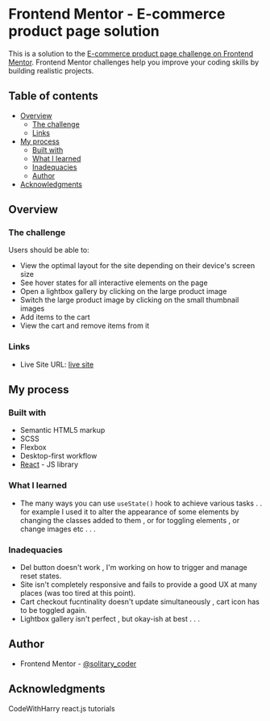# Frontend Mentor - E-commerce product page solution

This is a solution to the [E-commerce product page challenge on Frontend Mentor](https://www.frontendmentor.io/challenges/ecommerce-product-page-UPsZ9MJp6). Frontend Mentor challenges help you improve your coding skills by building realistic projects.

## Table of contents

- [Overview](#overview)
  - [The challenge](#the-challenge)
  - [Links](#links)
- [My process](#my-process)
  - [Built with](#built-with)
  - [What I learned](#what-i-learned)
  - [Inadequacies](#inadequacies)
  - [Author](#author)
- [Acknowledgments](#acknowledgments)


## Overview

### The challenge

Users should be able to:

- View the optimal layout for the site depending on their device's screen size
- See hover states for all interactive elements on the page
- Open a lightbox gallery by clicking on the large product image
- Switch the large product image by clicking on the small thumbnail images
- Add items to the cart
- View the cart and remove items from it

### Links

- Live Site URL: [live site](https://kabir-afk.github.io/E-Commerce-App/)

## My process

### Built with

- Semantic HTML5 markup
- SCSS
- Flexbox
- Desktop-first workflow
- [React](https://reactjs.org/) - JS library

### What I learned

- The many ways you can use ```useState()``` hook to achieve various tasks . . for example I used it to alter the appearance of some elements by changing the classes added to them , or for toggling elements , or change images etc . . . 

### Inadequacies

- Del button doesn't work , I'm working on how to trigger and manage reset states. 
- Site isn't completely responsive and fails to provide a good UX at many places (was too tired at this point).
- Cart checkout fucntinality doesn't update simultaneously , cart icon has to be toggled again.
- Lightbox gallery isn't perfect , but okay-ish at best . . .

## Author

- Frontend Mentor - [@solitary_coder](https://www.frontendmentor.io/profile/solitary_coder)

## Acknowledgments

CodeWithHarry react.js tutorials